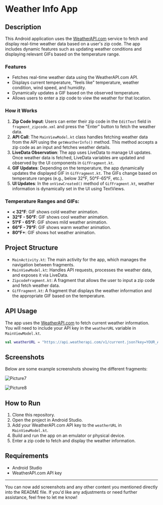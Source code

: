 # Weather Info App

## Description

This Android application uses the [WeatherAPI.com](https://www.weatherapi.com/) service to fetch and display real-time weather data based on a user's zip code. The app includes dynamic features such as updating weather conditions and displaying relevant GIFs based on the temperature range.

### Features
- Fetches real-time weather data using the WeatherAPI.com API.
- Displays current temperature, "feels like" temperature, weather condition, wind speed, and humidity.
- Dynamically updates a GIF based on the observed temperature.
- Allows users to enter a zip code to view the weather for that location.

### How it Works
1. **Zip Code Input**: Users can enter their zip code in the `EditText` field in `fragment_zipcode.xml` and press the "Enter" button to fetch the weather data.
2. **API Call**: The `MainViewModel.kt` class handles fetching weather data from the API using the `getWeatherInfo()` method. This method accepts a zip code as an input and fetches weather details.
3. **LiveData Observation**: The app uses LiveData to manage UI updates. Once weather data is fetched, LiveData variables are updated and observed by the UI components in `GifFragment.kt`.
4. **GIF Updates**: Depending on the temperature, the app dynamically updates the displayed GIF in `GifFragment.kt`. The GIFs change based on temperature ranges (e.g., below 32°F, 50°F-65°F, etc.).
5. **UI Updates**: In the `onViewCreated()` method of `GifFragment.kt`, weather information is dynamically set in the UI using TextViews.

### Temperature Ranges and GIFs:
- **< 32°F**: GIF shows cold weather animation.
- **32°F - 50°F**: GIF shows cool weather animation.
- **51°F - 65°F**: GIF shows mild weather animation.
- **66°F - 79°F**: GIF shows warm weather animation.
- **80°F+**: GIF shows hot weather animation.

## Project Structure
- `MainActivity.kt`: The main activity for the app, which manages the navigation between fragments.
- `MainViewModel.kt`: Handles API requests, processes the weather data, and exposes it via LiveData.
- `ZipcodeFragment.kt`: A fragment that allows the user to input a zip code and fetch weather data.
- `GifFragment.kt`: A fragment that displays the weather information and the appropriate GIF based on the temperature.

## API Usage
The app uses the [WeatherAPI.com](https://www.weatherapi.com/) to fetch current weather information. You will need to include your API key in the `weatherURL` variable in `MainViewModel.kt`.

```kotlin
val weatherURL = "https://api.weatherapi.com/v1/current.json?key=YOUR_API_KEY&q=$zipcode&aqi=no"
```

## Screenshots
Below are some example screenshots showing the different fragments:

![Picture7](https://github.com/user-attachments/assets/6b09b596-d66f-44b1-aa93-00896bad33f5)

![Picture8](https://github.com/user-attachments/assets/37f85f2d-28c4-4fc4-b1e2-91990a086fa0)

 

## How to Run
1. Clone this repository.
2. Open the project in Android Studio.
3. Add your WeatherAPI.com API key to the `weatherURL` in `MainViewModel.kt`.
4. Build and run the app on an emulator or physical device.
5. Enter a zip code to fetch and display the weather information.

## Requirements
- Android Studio
- WeatherAPI.com API key

---

You can now add screenshots and any other content you mentioned directly into the README file. If you'd like any adjustments or need further assistance, feel free to let me know!
